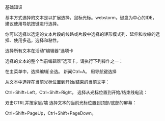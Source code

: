 基础知识

基本方式选择的文本是以扩展选择，鼠标光标。webstorm，键盘为中心的IDE，建议使用导航按键进行选择。

你可以选择以选定的文本片段的线路或片段中选择的矩形模式列、延伸和收缩的选择、使用多选，选择和粘性。

选择所有文本在活动“编辑器”选项卡

选择的文本的整个当前编辑器”选项卡，请执行下列操作之一：

在主菜单中，选择编辑|全选。
新闻Ctrl+A。
用导航键选择

从文本中选择在当前光标位置到开始/结束的当前文字：

Ctrl+Shift+Left，Ctrl+Shift+Right。
选择从光标位置到开始/结束线电流：

双击CTRL并按家庭/端
选择文本的当前光标位置到顶部/底部的屏幕：

Ctrl+Shift+PageUp，Ctrl+Shift+PageDown。
